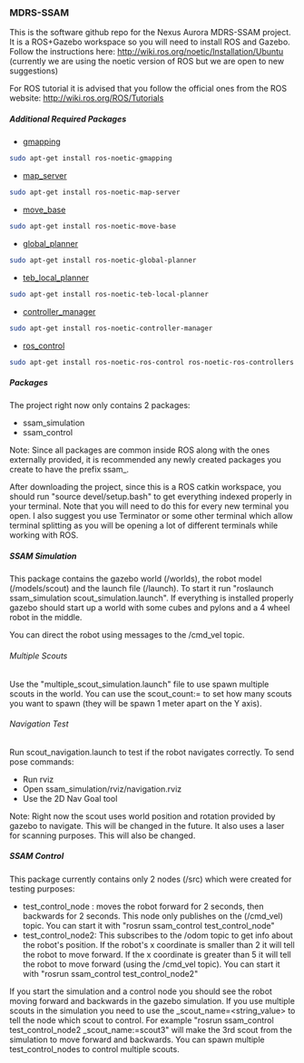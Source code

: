 ### MDRS-SSAM

This is the software github repo for the Nexus Aurora MDRS-SSAM project.
It is a ROS+Gazebo workspace so you will need to install ROS and Gazebo.
Follow the instructions here:
http://wiki.ros.org/noetic/Installation/Ubuntu
(currently we are using the noetic version of ROS but we are open to new suggestions)

For ROS tutorial it is advised that you follow the official ones from the ROS website:
http://wiki.ros.org/ROS/Tutorials

##### Additional Required Packages
* [gmapping](http://wiki.ros.org/gmapping)
```bash
sudo apt-get install ros-noetic-gmapping
```
* [map_server](http://wiki.ros.org/map_server)
```bash
sudo apt-get install ros-noetic-map-server
```
* [move_base](http://wiki.ros.org/move_base)
```bash
sudo apt-get install ros-noetic-move-base
```
* [global_planner](http://wiki.ros.org/global_planner)
```bash
sudo apt-get install ros-noetic-global-planner
```
* [teb_local_planner](http://wiki.ros.org/teb_local_planner)
```bash
sudo apt-get install ros-noetic-teb-local-planner
```
* [controller_manager](http://wiki.ros.org/controller_manager)
```bash
sudo apt-get install ros-noetic-controller-manager
```
* [ros_control](http://wiki.ros.org/ros_control)
```bash
sudo apt-get install ros-noetic-ros-control ros-noetic-ros-controllers
```

##### Packages
The project right now only contains 2 packages:
* ssam_simulation
* ssam_control

Note: Since all packages are common inside ROS along with the ones externally provided, it is recommended any newly
created packages you create to have the prefix ssam_.

After downloading the project, since this is a ROS catkin workspace, you should run "source devel/setup.bash" to get 
everything indexed properly in your terminal. Note that you will need to do this for every new terminal you open.
I also suggest you use Terminator or some other terminal which allow terminal splitting as you will be opening a lot
of different terminals while working with ROS.

##### SSAM Simulation
This package contains the gazebo world (/worlds), the robot model (/models/scout) and the launch file (/launch).
To start it run "roslaunch ssam_simulation scout_simulation.launch". If everything is installed properly gazebo should
start up a world with some cubes and pylons and a 4 wheel robot in the middle.

You can direct the robot using messages to the /cmd_vel topic.

###### Multiple Scouts
Use the "multiple_scout_simulation.launch" file to use spawn multiple scouts in the world. You can use the
scout_count:=<value> to set how many scouts you want to spawn (they will be spawn 1 meter apart on the Y axis).

###### Navigation Test
Run scout_navigation.launch to test if the robot navigates correctly. To send pose commands:
* Run rviz
* Open ssam_simulation/rviz/navigation.rviz
* Use the 2D Nav Goal tool

Note: Right now the scout uses world position and rotation provided by gazebo to navigate. This will be changed in the future.
It also uses a laser for scanning purposes. This will also be changed.

##### SSAM Control

This package currently contains only 2 nodes (/src) which were created for testing purposes:
* test_control_node : moves the robot forward for 2 seconds, then backwards for 2 seconds. This node only publishes on
the (/cmd_vel) topic. You can start it with "rosrun ssam_control test_control_node"
* test_control_node2: This subscribes to the /odom topic to get info about the robot's position. If the robot's x
coordinate is smaller than 2 it will tell the robot to move forward. If the x coordinate is greater than 5 it will tell
the robot to move forward (using the /cmd_vel topic). You can start it with "rosrun ssam_control test_control_node2"

If you start the simulation and a control node you should see the robot moving forward and backwards in the gazebo
simulation.
If you use multiple scouts in the simulation you need to use the _scout_name=<string_value> to tell the node which scout
to control. For example "rosrun ssam_control test_control_node2 _scout_name:=scout3" will make the 3rd scout from the
simulation to move forward and backwards. You can spawn multiple test_control_nodes to control multiple scouts.

